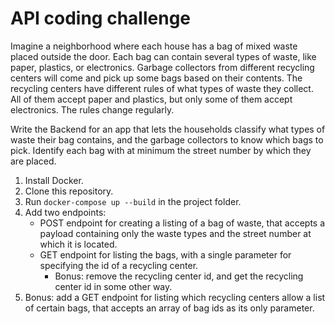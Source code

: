 # API coding challenge

Imagine a neighborhood where each house has a bag of mixed waste placed outside the door. Each bag can contain several types of waste, like paper, plastics, or electronics. Garbage collectors from different recycling centers will come and pick up some bags based on their contents. The recycling centers have different rules of what types of waste they collect. All of them accept paper and plastics, but only some of them accept electronics. The rules change regularly.

Write the Backend for an app that lets the households classify what types of waste their bag contains, and the garbage collectors to know which bags to pick. Identify each bag with at minimum the street number by which they are placed.

1. Install Docker.
2. Clone this repository.
3. Run `docker-compose up --build` in the project folder.
4. Add two endpoints:
   - POST endpoint for creating a listing of a bag of waste, that accepts a payload containing only the waste types and the street number at which it is located.
   - GET endpoint for listing the bags, with a single parameter for specifying the id of a recycling center.
     - Bonus: remove the recycling center id, and get the recycling center id in some other way.
5. Bonus: add a GET endpoint for listing which recycling centers allow a list of certain bags, that accepts an array of bag ids as its only parameter.
